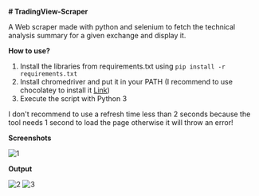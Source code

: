 **# TradingView-Scraper**

A Web scraper made with python and selenium to fetch the technical analysis summary for a given exchange and display it.

**How to use?**
1. Install the libraries from requirements.txt using ```pip install -r requirements.txt```
2. Install chromedriver and put it in your PATH (I recommend to use chocolatey to install it [Link](https://chocolatey.org/packages/chromedriver))
3. Execute the script with Python 3

I don't recommend to use a refresh time less than 2 seconds because the tool needs 1 second to load the page otherwise it will throw an error!

**Screenshots**

![1](https://i.imgur.com/m1LdPqd.png)

**Output**

![2](https://i.imgur.com/Tg3fL0v.png)
![3](https://i.imgur.com/icKiqEk.png)
